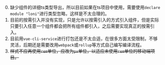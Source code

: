 0. 缺少组件的详细ts类型导出，所以目前如果在ts项目中使用，需要使用`declare module "loni"`进行类型忽略，这样是不太合理的。
0. 目前的按需引入并没有实现，只是允许以按需引入的方式引入组件，但是实际只要引入任意一个组件都会把所有组件都引入，之后需要实现真正的按需引入。
0. 目前用`vue-cli-service`进行打包还是不太合适，在很多方面太受限制，不够灵活，后期还是需要改用`webpack`或`rollup`等方式自己编写编译流程。
0. ~~样式不应再使用`rem`单位，应改为`px`单位，以适应未使用`rem`单位的移动端项目。~~
